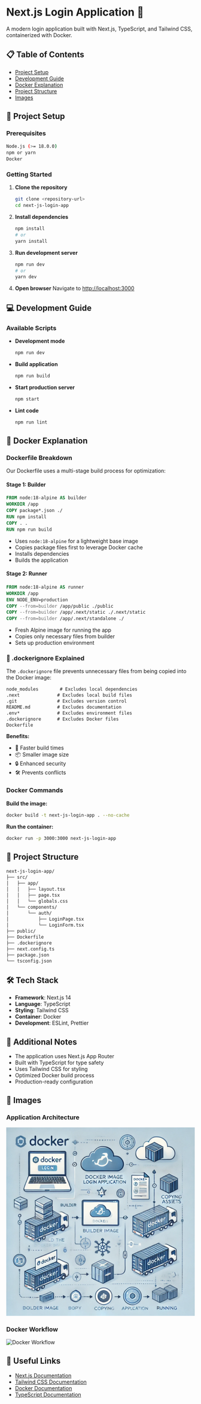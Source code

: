 # Next.js Login Application 🚀

A modern login application built with Next.js, TypeScript, and Tailwind CSS, containerized with Docker.

## 📋 Table of Contents
- [Project Setup](#-project-setup)
- [Development Guide](#-development-guide)
- [Docker Explanation](#-docker-explanation)
- [Project Structure](#-project-structure)
- [Images](#-images)

## 🚀 Project Setup

### Prerequisites
```bash
Node.js (>= 18.0.0)
npm or yarn
Docker
```

### Getting Started

1. **Clone the repository**
   ```bash
   git clone <repository-url>
   cd next-js-login-app
   ```

2. **Install dependencies**
   ```bash
   npm install
   # or
   yarn install
   ```

3. **Run development server**
   ```bash
   npm run dev
   # or
   yarn dev
   ```

4. **Open browser**
   Navigate to [http://localhost:3000](http://localhost:3000)

## 💻 Development Guide

### Available Scripts

- **Development mode**
  ```bash
  npm run dev
  ```

- **Build application**
  ```bash
  npm run build
  ```

- **Start production server**
  ```bash
  npm start
  ```

- **Lint code**
  ```bash
  npm run lint
  ```

## 🐳 Docker Explanation

### Dockerfile Breakdown

Our Dockerfile uses a multi-stage build process for optimization:

#### Stage 1: Builder
```dockerfile
FROM node:18-alpine AS builder
WORKDIR /app
COPY package*.json ./
RUN npm install
COPY . .
RUN npm run build
```
- Uses `node:18-alpine` for a lightweight base image
- Copies package files first to leverage Docker cache
- Installs dependencies
- Builds the application

#### Stage 2: Runner
```dockerfile
FROM node:18-alpine AS runner
WORKDIR /app
ENV NODE_ENV=production
COPY --from=builder /app/public ./public
COPY --from=builder /app/.next/static ./.next/static
COPY --from=builder /app/.next/standalone ./
```
- Fresh Alpine image for running the app
- Copies only necessary files from builder
- Sets up production environment

### 🚫 .dockerignore Explained

The `.dockerignore` file prevents unnecessary files from being copied into the Docker image:

```plaintext
node_modules        # Excludes local dependencies
.next              # Excludes local build files
.git               # Excludes version control
README.md          # Excludes documentation
.env*              # Excludes environment files
.dockerignore      # Excludes Docker files
Dockerfile
```

**Benefits:**
- 🚀 Faster build times
- 📦 Smaller image size
- 🔒 Enhanced security
- 🛠 Prevents conflicts

### Docker Commands

**Build the image:**
```bash
docker build -t next-js-login-app . --no-cache
```

**Run the container:**
```bash
docker run -p 3000:3000 next-js-login-app
```

## 📁 Project Structure

```
next-js-login-app/
├── src/
│   ├── app/
│   │   ├── layout.tsx
│   │   ├── page.tsx
│   │   └── globals.css
│   └── components/
│       └── auth/
│           ├── LoginPage.tsx
│           └── LoginForm.tsx
├── public/
├── Dockerfile
├── .dockerignore
├── next.config.ts
├── package.json
└── tsconfig.json
```

## 🛠 Tech Stack

- **Framework**: Next.js 14
- **Language**: TypeScript
- **Styling**: Tailwind CSS
- **Container**: Docker
- **Development**: ESLint, Prettier

## 📝 Additional Notes

- The application uses Next.js App Router
- Built with TypeScript for type safety
- Uses Tailwind CSS for styling
- Optimized Docker build process
- Production-ready configuration

## 🔗️ Images

### Application Architecture
![Application Architecture](./images/docker1.webp)

### Docker Workflow
![Docker Workflow](./images/docker.webp)

## 🔗 Useful Links

- [Next.js Documentation](https://nextjs.org/docs)
- [Tailwind CSS Documentation](https://tailwindcss.com/docs)
- [Docker Documentation](https://docs.docker.com)
- [TypeScript Documentation](https://www.typescriptlang.org/docs)